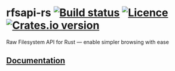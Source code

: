 # rfsapi-rs [![Build status](https://travis-ci.org/nabijaczleweli/rfsapi-rs.svg?branch=master)](https://travis-ci.org/nabijaczleweli/rfsapi-rs) [![Licence](https://img.shields.io/badge/license-MIT-blue.svg?style=flat)](LICENSE) [![Crates.io version](https://meritbadge.herokuapp.com/rfsapi)](https://crates.io/crates/rfsapi-rs)
Raw Filesystem API for Rust — enable simpler browsing with ease

## [Documentation](https://cdn.rawgit.com/nabijaczleweli/rfsapi-rs/doc/rfsapi/index.html)
